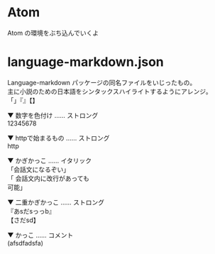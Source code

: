 # Atom

Atom の環境をぶち込んでいくよ



# language-markdown.json
Language-markdown パッケージの同名ファイルをいじったもの。  
主に小説のための日本語をシンタックスハイライトするようにアレンジ。  
「」『』【】    


▼ 数字を色付け …… ストロング  
12345678

▼ httpで始まるもの …… ストロング  
http

▼ かぎかっこ …… イタリック  
「会話文になるぞい」  
「 会話文内に改行があっても  
可能」  

▼ 二重かぎかっこ …… ストロング  
『あsだsっっb』  
【さだsd】  

▼ かっこ …… コメント  
(afsdfadsfa)  
